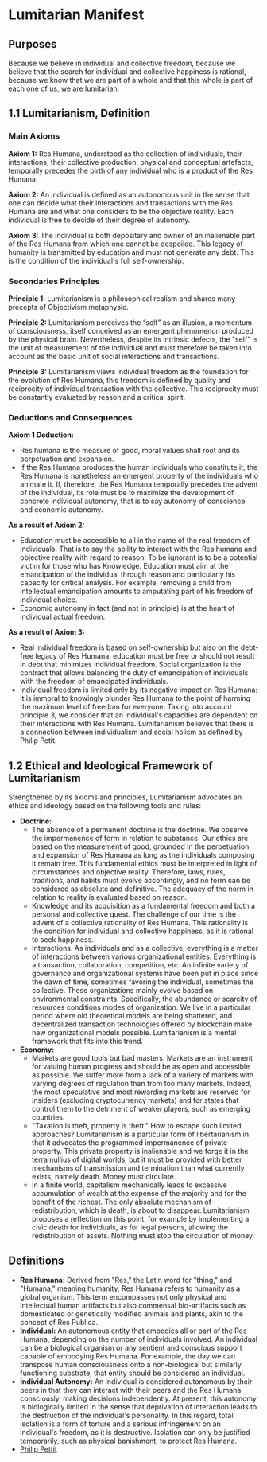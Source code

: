 # Lumitarian Manifest

## Purposes

Because we believe in individual and collective freedom, because we believe that the search for individual and collective happiness is rational, because we know that we are part of a whole and that this whole is part of each one of us, we are lumitarian.

## 1.1 Lumitarianism, Definition

### Main Axioms

**Axiom 1:** Res Humana, understood as the collection of individuals, their interactions, their collective production, physical and conceptual artefacts, temporally precedes the birth of any individual who is a product of the Res Humana.

**Axiom 2:** An individual is defined as an autonomous unit in the sense that one can decide what their interactions and transactions with the Res Humana are and what one considers to be the objective reality. Each individual is free to decide of their degree of autonomy.

**Axiom 3:** The individual is both depositary and owner of an inalienable part of the Res Humana from which one cannot be despoiled. This legacy of humanity is transmitted by education and must not generate any debt. This is the condition of the individual's full self-ownership.

### Secondaries Principles

**Principle 1:** Lumitarianism is a philosophical realism and shares many precepts of Objectivism metaphysic.

**Principle 2:** Lumitarianism perceives the “self” as an illusion, a momentum of consciousness, itself conceived as an emergent phenomenon produced by the physical brain. Nevertheless, despite its intrinsic defects, the "self" is the unit of measurement of the individual and must therefore be taken into account as the basic unit of social interactions and transactions.

**Principle 3:** Lumitarianism views individual freedom as the foundation for the evolution of Res Humana, this freedom is defined by quality and reciprocity of individual transaction with the collective. This reciprocity must be constantly evaluated by reason and a critical spirit.

### Deductions and Consequences

**Axiom 1 Deduction:**
- Res humana is the measure of good, moral values shall root and its perpetuation and expansion.
- If the Res Humana produces the human individuals who constitute it, the Res Humana is nonetheless an emergent property of the individuals who animate it. If, therefore, the Res Humana temporally precedes the advent of the individual, its role must be to maximize the development of concrete individual autonomy, that is to say autonomy of conscience and economic autonomy.

**As a result of Axiom 2:**
- Education must be accessible to all in the name of the real freedom of individuals. That is to say the ability to interact with the Res humana and objective reality with regard to reason. To be ignorant is to be a potential victim for those who has Knowledge. Education must aim at the emancipation of the individual through reason and particularly his capacity for critical analysis. For example, removing a child from intellectual emancipation amounts to amputating part of his freedom of individual choice.
- Economic autonomy in fact (and not in principle) is at the heart of individual actual freedom.

**As a result of Axiom 3:**
- Real individual freedom is based on self-ownership but also on the debt-free legacy of Res Humana: education must be free or should not result in debt that minimizes individual freedom. Social organization is the contract that allows balancing the duty of emancipation of individuals with the freedom of emancipated individuals.
- Individual freedom is limited only by its negative impact on Res Humana: it is immoral to knowingly plunder Res Humana to the point of harming the maximum level of freedom for everyone. Taking into account principle 3, we consider that an individual's capacities are dependent on their interactions with Res Humana. Lumitarianism believes that there is a connection between individualism and social holism as defined by Philip Petit.

## 1.2 Ethical and Ideological Framework of Lumitarianism

Strengthened by its axioms and principles, Lumitarianism advocates an ethics and ideology based on the following tools and rules:
- **Doctrine:** 
  - The absence of a permanent doctrine is the doctrine. We observe the impermanence of form in relation to substance. Our ethics are based on the measurement of good, grounded in the perpetuation and expansion of Res Humana as long as the individuals composing it remain free. This fundamental ethics must be interpreted in light of circumstances and objective reality. Therefore, laws, rules, traditions, and habits must evolve accordingly, and no form can be considered as absolute and definitive. The adequacy of the norm in relation to reality is evaluated based on reason. 
  - Knowledge and its acquisition as a fundamental freedom and both a personal and collective quest. The challenge of our time is the advent of a collective rationality of Res Humana. This rationality is the condition for individual and collective happiness, as it is rational to seek happiness. 
  - Interactions. As individuals and as a collective, everything is a matter of interactions between various organizational entities. Everything is a transaction, collaboration, competition, etc. An infinite variety of governance and organizational systems have been put in place since the dawn of time, sometimes favoring the individual, sometimes the collective. These organizations mainly evolve based on environmental constraints. Specifically, the abundance or scarcity of resources conditions modes of organization. We live in a particular period where old theoretical models are being shattered, and decentralized transaction technologies offered by blockchain make new organizational models possible. Lumitarianism is a mental framework that fits into this trend.
- **Economy:** 
  - Markets are good tools but bad masters. Markets are an instrument for valuing human progress and should be as open and accessible as possible. We suffer more from a lack of a variety of markets with varying degrees of regulation than from too many markets. Indeed, the most speculative and most rewarding markets are reserved for insiders (excluding cryptocurrency markets) and for states that control them to the detriment of weaker players, such as emerging countries. 
  - "Taxation is theft, property is theft." How to escape such limited approaches? Lumitarianism is a particular form of libertarianism in that it advocates the programmed impermanence of private property. This private property is inalienable and we forge it in the terra nullius of digital worlds, but it must be provided with better mechanisms of transmission and termination than what currently exists, namely death. Money must circulate. 
  - In a finite world, capitalism mechanically leads to excessive accumulation of wealth at the expense of the majority and for the benefit of the richest. The only absolute mechanism of redistribution, which is death, is about to disappear. Lumitarianism proposes a reflection on this point, for example by implementing a civic death for individuals, as for legal persons, allowing the redistribution of assets. Nothing must stop the circulation of money.

## Definitions
- **Res Humana:** Derived from "Res," the Latin word for "thing," and "Humana," meaning humanity, Res Humana refers to humanity as a global organism. This term encompasses not only physical and intellectual human artifacts but also commensal bio-artifacts such as domesticated or genetically modified animals and plants, akin to the concept of Res Publica.
- **Individual:** An autonomous entity that embodies all or part of the Res Humana, depending on the number of individuals involved. An individual can be a biological organism or any sentient and conscious support capable of embodying Res Humana. For example, the day we can transpose human consciousness onto a non-biological but similarly functioning substrate, that entity should be considered an individual.
- **Individual Autonomy:** An individual is considered autonomous by their peers in that they can interact with their peers and the Res Humana consciously, making decisions independently. At present, this autonomy is biologically limited in the sense that deprivation of interaction leads to the destruction of the individual's personality. In this regard, total isolation is a form of torture and a serious infringement on an individual's freedom, as it is destructive. Isolation can only be justified temporarily, such as physical banishment, to protect Res Humana.
- [Philip Pettit](https://en.wikipedia.org/wiki/Philip_Pettit)
